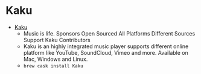 # Kaku
- [Kaku](https://kaku.rocks/)
  -  Music is life. Sponsors Open Sourced All Platforms Different Sources Support Kaku Contributors
  - Kaku is an highly integrated music player supports different online platform like YouTube, SoundCloud, Vimeo and more. Available on Mac, Windows and Linux.
  - `brew cask install Kaku`
